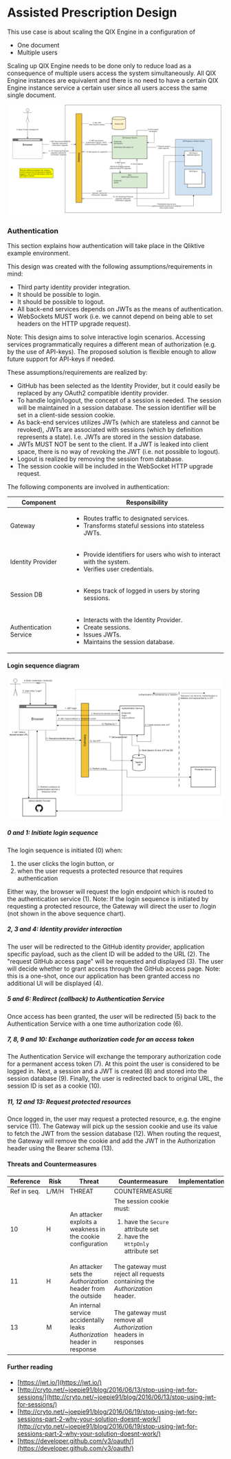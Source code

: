 # Assisted Prescription Design

This use case is about scaling the QIX Engine in a configuration of

- One document
- Multiple users

Scaling up QIX Engine needs to be done only to reduce load as a consequence of multiple users access the system
simultaneously. All QIX Engine instances are equivalent and there is no need to have a certain QIX Engine instance
service a certain user since all users access the same single document.

![QIX Engine Session Management](./images/session-management.png "QIX Engine Session Management")

### Authentication

This section explains how authentication will take place in the Qliktive example environment.

This design was created with the following assumptions/requirements in mind:

* Third party identity provider integration.
* It should be possible to login.
* It should be possible to logout.
* All back-end services depends on JWTs as the means of authentication.
* WebSockets MUST work (i.e. we cannot depend on being able to set headers on the HTTP upgrade request).

Note: This design aims to solve interactive login scenarios.
Accessing services programmatically requires a different mean of authorization (e.g. by the use of API-keys).
The proposed solution is flexible enough to allow future support for API-keys if needed.

These assumptions/requirements are realized by:

* GitHub has been selected as the Identity Provider, but it could easily be replaced by any OAuth2 compatible identity provider.
* To handle login/logout, the concept of a session is needed.
  The session will be maintained in a session database. The session identifier will be set in a client-side session cookie.
* As back-end services utilizes JWTs (which are stateless and cannot be revoked),
  JWTs are associated with sessions (which by definition represents a state).
  I.e. JWTs are stored in the session database.
* JWTs MUST NOT be sent to the client. If a JWT is leaked into client space,
  there is no way of revoking the JWT (i.e. not possible to logout).
* Logout is realized by removing the session from database.
* The session cookie will be included in the WebSocket HTTP upgrade request.

The following components are involved in authentication:

| Component | Responsibility |
|-----------|----------------|
| Gateway | <ul><li>Routes traffic to designated services.</li><li>Transforms stateful sessions into stateless JWTs.</li><ul> |
| Identity Provider | <ul><li>Provide identifiers for users who wish to interact with the system.</li><li>Verifies user credentials.</li></ul> |
| Session DB | <ul><li>Keeps track of logged in users by storing sessions.</li></ul> |
| Authentication Service | <ul><li>Interacts with the Identity Provider.</li><li>Create sessions.</li><li>Issues JWTs.</li><li>Maintains the session database.</li></ul> |

#### Login sequence diagram

![Login Sequence Diagram](./images/login-sequence.png)

##### 0 and 1: Initiate login sequence

The login sequence is initiated (0) when:

1. the user clicks the login button, or
1. when the user requests a protected resource that requires authentication

Either way, the browser will request the login endpoint which is routed to the authentication service (1).
Note: If the login sequence is initiated by requesting a protected resource,
the Gateway will direct the user to /login  (not shown in the above sequence chart).

##### 2, 3 and 4: Identity provider interaction

The user will be redirected to the GitHub identity provider, application specific payload,
such as the client ID will be added to the URL (2).
The "request GitHub access page" will be requested and displayed (3).
The user will decide whether to grant access through the GitHub access page.
Note: this is a one-shot, once our application has been granted access no additional UI will be displayed (4).

##### 5 and 6: Redirect (callback) to Authentication Service

Once access has been granted, the user will be redirected (5) back to the Authentication Service
with a one time authorization code (6).

##### 7, 8, 9 and 10: Exchange authorization code for an access token

The Authentication Service will exchange the temporary authorization code for a permanent access token (7).
At this point the user is considered to be logged in.
Next, a session and a JWT is created (8) and stored into the session database (9).
Finally, the user is redirected back to original URL, the session ID is set as a cookie (10).

##### 11, 12 and 13: Request protected resources

Once logged in, the user may request a protected resource, e.g. the engine service (11).
The Gateway will pick up the session cookie and use its value to fetch the JWT from the session database (12).
When routing the request, the Gateway will remove the cookie
and add the JWT in the Authorization header using the Bearer schema (13).

#### Threats and Countermeasures

| Reference | Risk | Threat | Countermeasure | Implementation | Verification | Comment |
|-----------|------|--------|----------------|----------------|--------------|---------|
| Ref in seq. | L/M/H | THREAT | COUNTERMEASURE ||||
| 10 | H | An attacker exploits a weakness in the cookie configuration|The session cookie must:<ol><li>have the `Secure` attribute set</li><li>have the `HttpOnly` attribute set</li></ol> |
| 11 | H | An attacker sets the _Authorization_ header from the outside | The gateway must reject all requests containing the _Authorization_ header.||||
| 13 | M | An internal service accidentally leaks _Authorization_ header in response | The gateway must remove all _Authorization_ headers in responses||||

#### Further reading

* [https://jwt.io/](https://jwt.io/)
* [http://cryto.net/~joepie91/blog/2016/06/13/stop-using-jwt-for-sessions/](http://cryto.net/~joepie91/blog/2016/06/13/stop-using-jwt-for-sessions/)
* [http://cryto.net/~joepie91/blog/2016/06/19/stop-using-jwt-for-sessions-part-2-why-your-solution-doesnt-work/](http://cryto.net/~joepie91/blog/2016/06/19/stop-using-jwt-for-sessions-part-2-why-your-solution-doesnt-work/)
* [https://developer.github.com/v3/oauth/](https://developer.github.com/v3/oauth/)
